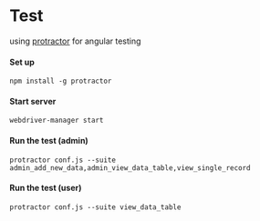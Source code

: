 # Test

using [protractor](https://www.protractortest.org/#/) for angular testing



#### Set up

```
npm install -g protractor
```

#### Start server

```
webdriver-manager start
```

#### Run the test (admin)

```
protractor conf.js --suite admin_add_new_data,admin_view_data_table,view_single_record
```

#### Run the test (user)

```
protractor conf.js --suite view_data_table
```

